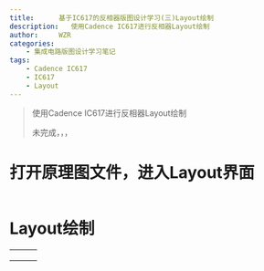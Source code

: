```yaml
---
title:      基于IC617的反相器版图设计学习(三)Layout绘制
description:   使用Cadence IC617进行反相器Layout绘制
author:     WZR
categories:
    - 集成电路版图设计学习笔记
tags:
    - Cadence IC617
    - IC617
    - Layout
---
```


>使用Cadence IC617进行反相器Layout绘制
>
>未完成，，，

<!-- more -->



# 打开原理图文件，进入Layout界面

```

```







# Layout绘制

|      |      |      |
| ---- | ---- | ---- |
|      |      |      |
|      |      |      |
|      |      |      |




